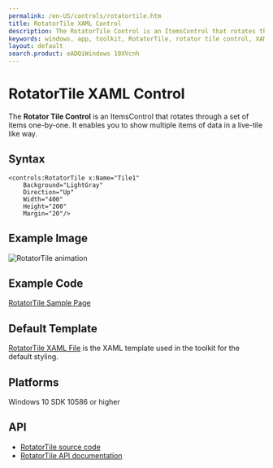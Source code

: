 ```yaml
---
permalink: /en-US/controls/rotatortile.htm
title: RotatorTile XAML Control
description: The RotatorTile Control is an ItemsControl that rotates through a set of items one-by-one
keywords: windows, app, toolkit, RotatorTile, rotator tile control, XAML, UWP, Rotator, tile
layout: default
search.product: eADQiWindows 10XVcnh
---
```


# RotatorTile XAML Control

The **Rotator Tile Control** is an ItemsControl that rotates through a set of items one-by-one. It enables you to show multiple items of data in a live-tile like way.

## Syntax

```xaml
<controls:RotatorTile x:Name="Tile1"
	Background="LightGray"
	Direction="Up" 
	Width="400"
	Height="200"
	Margin="20"/>
```

## Example Image

![RotatorTile animation]({{site.baseurl}}/resources/images/Controls-RotatorTile.gif "RotatorTile")

## Example Code

[RotatorTile Sample Page](https://github.com/Microsoft/UWPCommunityToolkit/tree/master/Microsoft.Toolkit.Uwp.SampleApp/SamplePages/RotatorTile)

## Default Template 

[RotatorTile XAML File](https://github.com/Microsoft/UWPCommunityToolkit/blob/master/Microsoft.Toolkit.Uwp.UI.Controls/RotatorTile/RotatorTile.xaml) is the XAML template used in the toolkit for the default styling.

## Platforms 

Windows 10 SDK 10586 or higher

## API

* [RotatorTile source code](https://github.com/Microsoft/UWPCommunityToolkit/tree/master/Microsoft.Toolkit.Uwp.UI.Controls/RotatorTile)
* [RotatorTile API documentation]({{site.baseurl}}/api/Microsoft_Toolkit_Uwp_UI_Controls_RotatorTile.htm)
